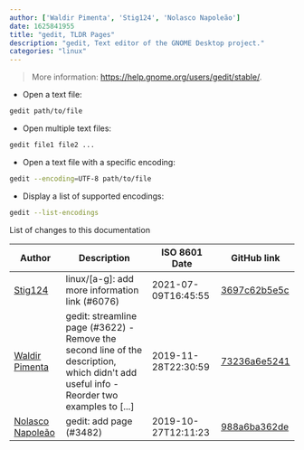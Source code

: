 ```yaml
---
author: ['Waldir Pimenta', 'Stig124', 'Nolasco Napoleão']
date: 1625841955
title: "gedit, TLDR Pages"
description: "gedit, Text editor of the GNOME Desktop project."
categories: "linux"
---
```

> More information: <https://help.gnome.org/users/gedit/stable/>.

- Open a text file:

```bash
gedit path/to/file
```

- Open multiple text files:

```bash
gedit file1 file2 ...
```

- Open a text file with a specific encoding:

```bash
gedit --encoding=UTF-8 path/to/file
```

- Display a list of supported encodings:

```bash
gedit --list-encodings
```
List of changes to this documentation


Author | Description | ISO 8601 Date | GitHub link
------|-----|-----|-----
[Stig124](mailto:stigpro@outlook.fr) | linux/[a-g]: add more information link (#6076) | 2021-07-09T16:45:55 | [3697c62b5e5c](https://github.com/tldr-pages/tldr/commit/3697c62b5e5cd9bae7a99c591cb81d1ddcfbf792)
[Waldir Pimenta](mailto:waldyrious@gmail.com) | gedit: streamline page (#3622) - Remove the second line of the description, which didn't add useful info - Reorder two examples to [...] | 2019-11-28T22:30:59 | [73236a6e5241](https://github.com/tldr-pages/tldr/commit/73236a6e5241450fcb9b72b38ce3a3adf68138af)
[Nolasco Napoleão](mailto:nolascoamadonapoleao@gmail.com) | gedit: add page (#3482) | 2019-10-27T12:11:23 | [988a6ba362de](https://github.com/tldr-pages/tldr/commit/988a6ba362de0f205a47f3c8d4e506d76edd2b0b)

